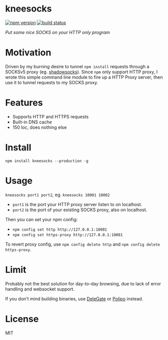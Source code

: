 
kneesocks
=========

[![npm version][npm-image]][npm-url]
[![build status][travis-image]][travis-url]

*Put some nice SOCKS on your HTTP only program*


# Motivation

Driven by my burning desire to tunnel `npm install` requests through a SOCKSv5 proxy (eg. [shadowsocks](http://shadowsocks.org/en/index.html)). Since `npm` only support HTTP proxy, I wrote this simple command line module to fire up a HTTP Proxy server, then use it to tunnel requests to my SOCKS proxy.


# Features

* Supports HTTP and HTTPS requests
* Built-in DNS cache
* 150 loc, does nothing else


# Install

`npm install kneesocks --production -g`


# Usage

`kneesocks port1 port2`, eg. `kneesocks 10001 10002`

* `port1` is the port your HTTP proxy server listen to on localhost.
* `port2` is the port of your existing SOCKS proxy, also on localhost.

Then you can set your npm config:

* `npm config set http http://127.0.0.1:10001`
* `npm config set https-proxy http://127.0.0.1:10001`

To revert proxy config, use `npm config delete http` and `npm config delete https-proxy`.


# Limit

Probably not the best solution for day-to-day browsing, due to lack of error handling and websocket support.

If you don't mind building binaries, use [DeleGate](http://www.delegate.org/delegate/) or [Polipo](http://www.pps.univ-paris-diderot.fr/~jch/software/polipo/) instead.


# License

MIT

[npm-image]: https://img.shields.io/npm/v/kneesocks.svg?style=flat-square
[npm-url]: https://www.npmjs.com/package/kneesocks
[travis-image]: https://img.shields.io/travis/bitinn/kneesocks.svg?style=flat-square
[travis-url]: https://travis-ci.org/bitinn/kneesocks
